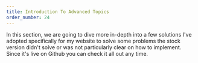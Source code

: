 ```yaml
---
title: Introduction To Advanced Topics
order_number: 24
---
```


In this section, we are going to dive more in-depth into a few solutions I've adopted specifically for my website to solve some problems the stock version didn't solve or was not particularly clear on how to implement. Since it's live on Github you can check it all out any time.
